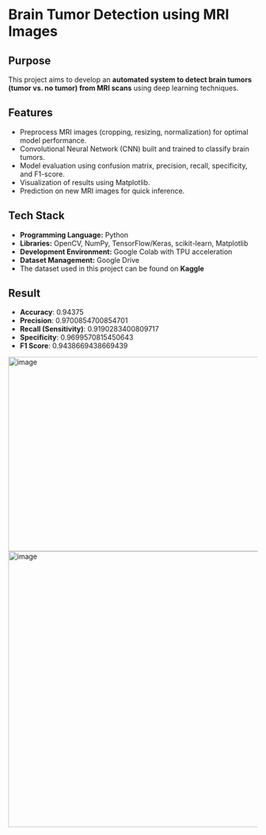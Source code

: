 # Brain Tumor Detection using MRI Images

## Purpose
This project aims to develop an **automated system to detect brain tumors (tumor vs. no tumor) from MRI scans** using deep learning techniques.

## Features
- Preprocess MRI images (cropping, resizing, normalization) for optimal model performance.
- Convolutional Neural Network (CNN) built and trained to classify brain tumors.
- Model evaluation using confusion matrix, precision, recall, specificity, and F1-score.
- Visualization of results using Matplotlib.
- Prediction on new MRI images for quick inference.

## Tech Stack
- **Programming Language:** Python  
- **Libraries:** OpenCV, NumPy, TensorFlow/Keras, scikit-learn, Matplotlib  
- **Development Environment:** Google Colab with TPU acceleration  
- **Dataset Management:** Google Drive
- The dataset used in this project can be found on **Kaggle**

## Result
- **Accuracy**: 0.94375
- **Precision**: 0.9700854700854701
- **Recall (Sensitivity)**: 0.9190283400809717
- **Specificity**: 0.9699570815450643
- **F1 Score**: 0.9438669438669439
<img width="1001" height="393" alt="image" src="https://github.com/user-attachments/assets/f7664356-d2c9-4f4d-a33f-3a88b2737203" />

<img width="692" height="558" alt="image" src="https://github.com/user-attachments/assets/e530d3e0-4ca7-4720-a4f1-93417cff43d5" />

